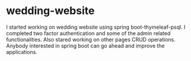 # wedding-website
I started working on wedding website using spring boot-thymeleaf-psql. I completed two factor authentication and some of the admin related functionalities. Also stared working on other pages CRUD operations. Anybody interested in spring boot can go ahead and improve the applications.
